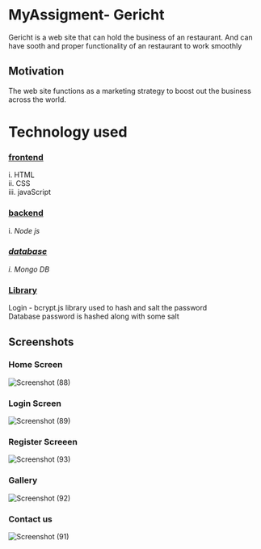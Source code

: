 # MyAssigment- Gericht

Gericht is a web site that can hold the business of an restaurant. And can have sooth and proper functionality of an restaurant to work smoothly
## Motivation
The web site functions as a marketing strategy to boost out the business across the world.
# Technology used
### <ins>frontend 
i. HTML <br>
ii. CSS <br>
iii. javaScript<br>

### <ins> backend 
i.<em>  Node js  <br>

### <ins> database
i. Mongo DB <br> </em>

### <ins> Library 
Login - bcrypt.js library used to hash and salt the password<br>
Database password is hashed along with some salt

## Screenshots 

### Home Screen

![Screenshot (88)](https://user-images.githubusercontent.com/66829505/187323180-ed64052c-6bcd-4db5-80c9-83dce5ad188a.png)

### Login Screen
![Screenshot (89)](https://user-images.githubusercontent.com/66829505/187323262-bded18ef-a8e6-4394-b48e-1f902a0f235d.png)

### Register Screeen
![Screenshot (93)](https://user-images.githubusercontent.com/66829505/187324344-310d24d8-21be-475d-adde-7f070b71aba8.png)

### Gallery
![Screenshot (92)](https://user-images.githubusercontent.com/66829505/187324587-c5b09993-5e12-410f-8d22-b00e12b9d63d.png)

### Contact us
![Screenshot (91)](https://user-images.githubusercontent.com/66829505/187324490-925ec76a-b54d-4f9f-b4c5-c75ab85486ad.png)

